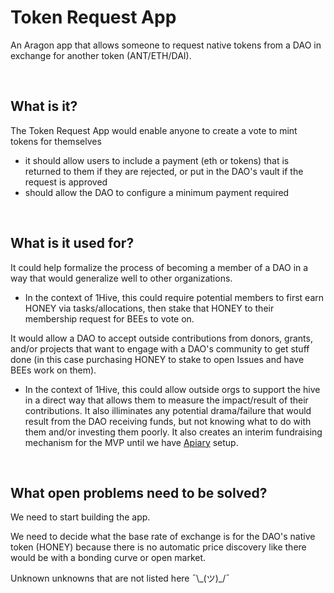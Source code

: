 # Token Request App

An Aragon app that allows someone to request native tokens from a DAO in exchange for another token (ANT/ETH/DAI).

<br>

## What is it?

The Token Request App would enable anyone to create a vote to mint tokens for themselves
- it should allow users to include a payment (eth or tokens) that is returned to them if they are rejected, or put in the DAO's vault if the request is approved
- should allow the DAO to configure a minimum payment required

<br>

## What is it used for?

It could help formalize the process of becoming a member of a DAO in a way that would generalize well to other organizations. 
- In the context of 1Hive, this could require potential members to first earn HONEY via tasks/allocations, then stake that HONEY to their membership request for BEEs to vote on.

It would allow a DAO to accept outside contributions from donors, grants, and/or projects that want to engage with a DAO's community to get stuff done (in this case purchasing HONEY to stake to open Issues and have BEEs work on them).
- In the context of 1Hive, this could allow outside orgs to support the hive in a direct way that allows them to measure the impact/result of their contributions. It also illiminates any potential drama/failure that would result from the DAO receiving funds, but not knowing what to do with them and/or investing them poorly. It also creates an interim fundraising mechanism for the MVP until we have [Apiary](https://github.com/1Hive/apiary) setup.  

<br>

## What open problems need to be solved?

We need to start building the app.

We need to decide what the base rate of exchange is for the DAO's native token (HONEY) because there is no automatic price discovery like there would be with a bonding curve or open market.

Unknown unknowns that are not listed here ¯\\\_(ツ)\_/¯

<br>
